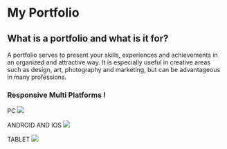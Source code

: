 # My Portfolio 

## What is a portfolio and what is it for?

A portfolio serves to present your skills, experiences and achievements in an organized and attractive way. It is especially useful in creative areas such as design, art, photography and marketing, but can be advantageous in many professions.

### Responsive Multi Platforms !

PC
![](https://imgur.com/0tjGkJO)

ANDROID AND IOS 
![](https://imgur.com/By5WbZM)

TABLET
![](https://imgur.com/N64ZF9r)
